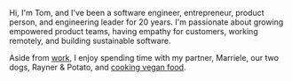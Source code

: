 Hi, I'm Tom, and I've been a software engineer, entrepreneur, product person, and
engineering leader for 20 years. I'm passionate about growing empowered product
teams, having empathy for customers, working remotely, and building sustainable software.

Aside from [work](http://linkedin.com/in/tsmango), I enjoy spending time with my partner, Marriele,
our two dogs, Rayner & Potato, and [cooking vegan food](http://instagram.com/onehungryvegan).